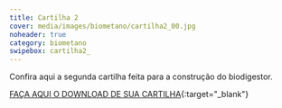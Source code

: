 ```yaml
---
title: Cartilha 2
cover: media/images/biometano/cartilha2_00.jpg
noheader: true
category: biometano
swipebox: cartilha2_
---
```


Confira aqui a segunda cartilha feita para a construção do biodigestor.

[FAÇA AQUI O DOWNLOAD DE SUA CARTILHA](/2019/media/images/biometano/download_cartilha2.png){:target="_blank"}

